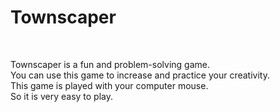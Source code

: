 # Townscaper
<br>
<p>
Townscaper is a fun and problem-solving game.
<br>
You can use this game to increase and practice your creativity.
<br>
This game is played with your computer mouse.
<br>
So it is very easy to play.
</p>